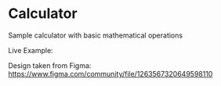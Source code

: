 # Calculator
Sample calculator with basic mathematical operations

Live Example:


Design taken from Figma:\
https://www.figma.com/community/file/1263567320649598110
